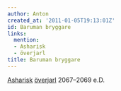 ```yaml
---
author: Anton
created_at: '2011-01-05T19:13:01Z'
id: Baruman bryggare
links:
  mention:
  - Asharisk
  - överjarl
title: Baruman bryggare
---
```


[Asharisk][] [överjarl] 2067–2069 e.D.

  [Asharisk]: Asharisk
  [överjarl]: överjarl

